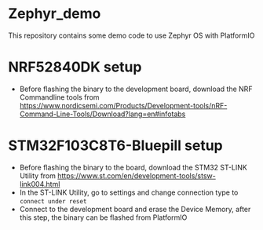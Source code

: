 # Zephyr_demo
This repository contains some demo code to use Zephyr OS with PlatformIO 

# NRF52840DK setup
* Before flashing the binary to the development board, download the NRF Commandline tools from https://www.nordicsemi.com/Products/Development-tools/nRF-Command-Line-Tools/Download?lang=en#infotabs

# STM32F103C8T6-Bluepill setup
* Before flashing the binary to the board, download the STM32 ST-LINK Utility from https://www.st.com/en/development-tools/stsw-link004.html
* In the ST-LINK Utility, go to settings and change connection type to `connect under reset`
* Connect to the development board and erase the Device Memory, after this step, the binary can be flashed from PlatformIO